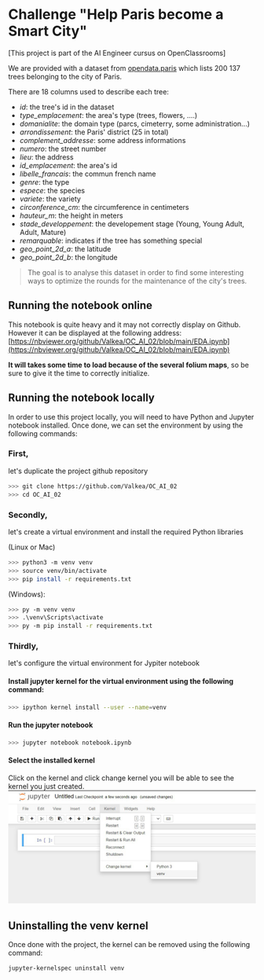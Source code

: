 # Challenge "Help Paris become a Smart City"

[This project is part of the AI Engineer cursus on OpenClassrooms]

We are provided with a dataset from [opendata.paris](https://opendata.paris.fr/explore/dataset/les-arbres) which lists 200 137 trees belonging to the city of Paris.

There are 18 columns used to describe each tree:
- *id*: the tree's id in the dataset
- *type_emplacement*: the area's type (trees, flowers, ....)
- *domanialite*: the domain type (parcs, cimeterry, some administration...)
- *arrondissement*: the Paris' district (25 in total)
- *complement_addresse*: some address informations
- *numero*: the street number
- *lieu*: the address
- *id_emplacement*: the area's id
- *libelle_francais*: the commun french name
- *genre*: the type
- *espece*: the species
- *variete*: the variety 
- *circonference_cm*: the circumference in centimeters
- *hauteur_m*: the height in meters
- *stade_developpement*: the developement stage (Young, Young Adult, Adult, Mature)
- *remarquable*: indicates if the tree has something special
- *geo_point_2d_a*: the latitude
- *geo_point_2d_b*: the longitude

> The goal is to analyse this dataset in order to find some interesting ways to optimize the rounds for the maintenance of the city's trees.

## Running the notebook online

This notebook is quite heavy and it may not correctly display on Github.
However it can be displayed at the following address: [https://nbviewer.org/github/Valkea/OC_AI_02/blob/main/EDA.ipynb](https://nbviewer.org/github/Valkea/OC_AI_02/blob/main/EDA.ipynb)

**It will takes some time to load because of the several folium maps**, so be sure to give it the time to correctly initialize.

## Running the notebook locally

In order to use this project locally, you will need to have Python and Jupyter notebook installed.
Once done, we can set the environment by using the following commands:

### First, 
let's duplicate the project github repository

```bash
>>> git clone https://github.com/Valkea/OC_AI_02 
>>> cd OC_AI_02
```

### Secondly,
let's create a virtual environment and install the required Python libraries

(Linux or Mac)
```bash
>>> python3 -m venv venv
>>> source venv/bin/activate
>>> pip install -r requirements.txt
```

(Windows):
```bash
>>> py -m venv venv
>>> .\venv\Scripts\activate
>>> py -m pip install -r requirements.txt
```

### Thirdly,
let's configure the virtual environment for Jypiter notebook


#### Install jupyter kernel for the virtual environment using the following command:

```bash
>>> ipython kernel install --user --name=venv
```

#### Run the jupyter notebook

```bash
>>> jupyter notebook notebook.ipynb
```

#### Select the installed kernel
Click on the kernel and click change kernel you will be able to see the kernel you just created.
![alt text](medias/venv_selection.png)

## Uninstalling the venv kernel
Once done with the project, the kernel can be removed using the following command:

```bash
jupyter-kernelspec uninstall venv
```

